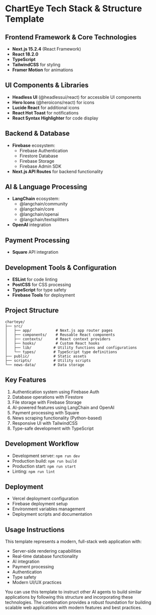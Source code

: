 # ChartEye Tech Stack & Structure Template

## Frontend Framework & Core Technologies
- **Next.js 15.2.4** (React Framework)
- **React 18.2.0**
- **TypeScript**
- **TailwindCSS** for styling
- **Framer Motion** for animations

## UI Components & Libraries
- **Headless UI** (@headlessui/react) for accessible UI components
- **Hero Icons** (@heroicons/react) for icons
- **Lucide React** for additional icons
- **React Hot Toast** for notifications
- **React Syntax Highlighter** for code display

## Backend & Database
- **Firebase** ecosystem:
  - Firebase Authentication
  - Firestore Database
  - Firebase Storage
  - Firebase Admin SDK
- **Next.js API Routes** for backend functionality

## AI & Language Processing
- **LangChain** ecosystem:
  - @langchain/community
  - @langchain/core
  - @langchain/openai
  - @langchain/textsplitters
- **OpenAI** integration

## Payment Processing
- **Square** API integration

## Development Tools & Configuration
- **ESLint** for code linting
- **PostCSS** for CSS processing
- **TypeScript** for type safety
- **Firebase Tools** for deployment

## Project Structure
```
charteye/
├── src/
│   ├── app/           # Next.js app router pages
│   ├── components/    # Reusable React components
│   ├── contexts/      # React context providers
│   ├── hooks/         # Custom React hooks
│   ├── lib/          # Utility functions and configurations
│   └── types/        # TypeScript type definitions
├── public/           # Static assets
├── scripts/          # Utility scripts
└── news-data/        # Data storage
```

## Key Features
1. Authentication system using Firebase Auth
2. Database operations with Firestore
3. File storage with Firebase Storage
4. AI-powered features using LangChain and OpenAI
5. Payment processing with Square
6. News scraping functionality (Python-based)
7. Responsive UI with TailwindCSS
8. Type-safe development with TypeScript

## Development Workflow
- Development server: `npm run dev`
- Production build: `npm run build`
- Production start: `npm run start`
- Linting: `npm run lint`

## Deployment
- Vercel deployment configuration
- Firebase deployment setup
- Environment variables management
- Deployment scripts and documentation

## Usage Instructions
This template represents a modern, full-stack web application with:
- Server-side rendering capabilities
- Real-time database functionality
- AI integration
- Payment processing
- Authentication
- Type safety
- Modern UI/UX practices

You can use this template to instruct other AI agents to build similar applications by following this structure and incorporating these technologies. The combination provides a robust foundation for building scalable web applications with modern features and best practices. 